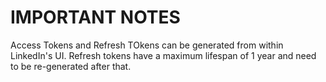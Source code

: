 # IMPORTANT NOTES
Access Tokens and Refresh TOkens can be generated from within LinkedIn's UI. Refresh tokens have a maximum lifespan of 1 year and need to be re-generated after that.

